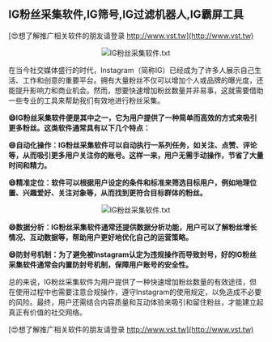 ## **IG粉丝采集软件,IG筛号,IG过滤机器人,IG霸屏工具**

[😍想了解推广相关软件的朋友请登录 http://www.vst.tw](http://www.vst.tw)

 <center><img src="https://vst.tw/MP4/tuiguang/png/8.png" alt="IG粉丝采集软件.txt"></center>

在当今社交媒体盛行的时代，Instagram（简称IG）已经成为了许多人展示自己生活、工作和创意的重要平台。拥有大量粉丝不仅可以增加个人或品牌的曝光度，还能提升影响力和商业机会。然而，想要快速增加粉丝数量并非易事，这就需要借助一些专业的工具来帮助我们有效地进行粉丝采集。

**😄IG粉丝采集软件便是其中之一，它为用户提供了一种简单而高效的方式来吸引更多粉丝。这类软件通常具有以下几个特点：**

**😄自动化操作：IG粉丝采集软件可以自动执行一系列任务，如关注、点赞、评论等，从而吸引更多用户关注你的账号。这样一来，用户无需手动操作，节省了大量时间和精力。**

**😄精准定位：软件可以根据用户设定的条件和标准来筛选目标用户，例如地理位置、兴趣爱好、关注对象等，从而找到更符合目标群体的粉丝。**

 <center><img src="https://vst.tw/MP4/tuiguang/png/7.png" alt="IG粉丝采集软件.txt"></center>

**😄数据分析：IG粉丝采集软件通常还提供数据分析功能，用户可以了解粉丝增长情况、互动数据等，帮助用户更好地优化自己的运营策略。**

**😄防封号机制：为了避免被Instagram认定为违规操作而导致封号，好的IG粉丝采集软件通常会内置防封号机制，保障用户账号的安全性。**

总的来说，IG粉丝采集软件为用户提供了一种快速增加粉丝数量的有效途径，但在使用过程中也需要注意合规操作，遵守Instagram的使用规定，以免造成不必要的风险。最终，用户还需结合内容质量和互动体验来吸引和留住粉丝，才能建立起真正有价值的社交网络。

[😍想了解推广相关软件的朋友请登录 http://www.vst.tw](http://www.vst.tw)



